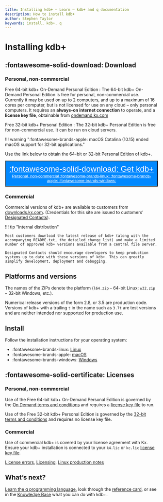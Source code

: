 ```yaml
---
title: Installing kdb+ – Learn – kdb+ and q documentation
description: How to install kdb+
author: Stephen Taylor
keywords: install, kdb+, q
---
```

# Installing kdb+



## :fontawesome-solid-download: Download

### Personal, non-commercial

Free 64-bit kdb+ On-Demand Personal Edition
: The 64-bit kdb+ On-Demand Personal Edition is free for personal, non-commercial use. Currently it may be used on up to 2 computers, and up to a maximum of 16 cores per computer, but is not licensed for use on any cloud – only personal computers. It requires an **always-on internet connection** to operate, and a **license key file**, obtainable from [ondemand.kx.com](https://ondemand.kx.com/)

Free 32-bit kdb+ Personal Edition
: The 32-bit kdb+ Personal Edition is free for non-commercial use. It can be run on cloud servers.

!!! warning ":fontawesome-brands-apple: macOS Catalina (10.15) ended macOS support for 32-bit applications."

Use the link below to obtain the 64-bit or 32-bit Personal Edition of kdb+.

<button style="background: #0088ff; padding: 10px;" type="button">
  <a href="https://kx.com/connect-with-us/download/" style="color: white">
    <span style="font-size: 2em">:fontawesome-solid-download: Get kdb+</span><br/>Personal, non-commercial
      :fontawesome-brands-linux:
      :fontawesome-brands-apple:
      :fontawesome-brands-windows:
  </a>
</button>


### Commercial 

Commercial versions of kdb+ are available to customers from [downloads.kx.com](https://downloads.kx.com). (Credentials for this site are issued to customers’ [Designated Contacts](../licensing.md#obtain-a-license-key-file)). 

!!! tip "Internal distribution"

    Most customers download the latest release of kdb+ (along with the accompanying README.txt, the detailed change list) and make a limited number of approved kdb+ versions available from a central file server. 

    Designated Contacts should encourage developers to keep production systems up to date with these versions of kdb+. This can greatly simplify development, deployment and debugging.


## Platforms and versions

The names of the ZIPs denote the platform (`l64.zip` – 64-bit Linux; `w32.zip` – 32-bit Windows, etc.).

Numerical release versions of the form 2.8, or 3.5 are production code. Versions of kdb+ with a trailing `t` in the name such as `3.7t` are test versions and are neither intended nor supported for production use.


## Install

Follow the installation instructions for your operating system:

-   :fontawesome-brands-linux: [Linux](linux.md)
-   :fontawesome-brands-apple: [macOS](macos.md)
-   :fontawesome-brands-windows: [Windows](windows.md)


## :fontawesome-solid-certificate: Licenses

### Personal, non-commercial

Use of the Free 64-bit kdb+ On-Demand Personal Edition is governed by the [On Demand terms and conditions](https://ondemand.kx.com/) and requires a [license key file](../licensing.md) to run.

Use of the Free 32-bit kdb+ Personal Edition is governed by the [32-bit terms and conditions](https://kx.com/download/) and requires no license key file.


### Commercial

Use of commercial kdb+ is covered by your license agreement with Kx.
Ensure your kdb+ installation is connected to your `k4.lic` or `kc.lic` [license key file](../licensing.md).

<i class="far fa-hand-point-right"></i> [License errors](../../basics/errors.md#license-errors), [Licensing](../licensing.md), [Linux production notes](../../kb/linux-production.md)


## <i class="far fa-hand-point-right"></i> What’s next?

[Learn the q programming language](../index.md#learn-q), look through the [reference card](../..//ref/index.md), or see in the [Knowledge Base](../../kb/index.md)  what you can do with kdb+.

